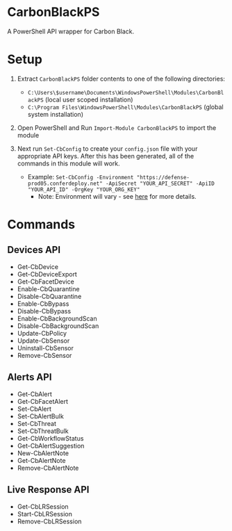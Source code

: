 # CarbonBlackPS
A PowerShell API wrapper for Carbon Black.

# Setup

1. Extract `CarbonBlackPS` folder contents to one of the following directories:
    - `C:\Users\$username\Documents\WindowsPowerShell\Modules\CarbonBlackPS` (local user scoped installation)
    - `C:\Program Files\WindowsPowerShell\Modules\CarbonBlackPS` (global system installation)
    
2. Open PowerShell and Run `Import-Module CarbonBlackPS` to import the module  

3. Next run `Set-CbConfig` to create your `config.json` file with your appropriate API keys. After this has been generated, all of the commands in this module will work.

    - Example: `Set-CbConfig -Environment "https://defense-prod05.conferdeploy.net" -ApiSecret "YOUR_API_SECRET" -ApiID "YOUR_API_ID" -OrgKey "YOUR_ORG_KEY"`
      - Note: Environment will vary - see [here](https://developer.carbonblack.com/reference/carbon-black-cloud/authentication/#constructing-your-request) for more details.

# Commands
## Devices API
- Get-CbDevice
- Get-CbDeviceExport
- Get-CbFacetDevice
- Enable-CbQuarantine
- Disable-CbQuarantine
- Enable-CbBypass
- Disable-CbBypass
- Enable-CbBackgroundScan
- Disable-CbBackgroundScan
- Update-CbPolicy
- Update-CbSensor
- Uninstall-CbSensor
- Remove-CbSensor
## Alerts API
- Get-CbAlert
- Get-CbFacetAlert
- Set-CbAlert
- Set-CbAlertBulk
- Set-CbThreat
- Set-CbThreatBulk
- Get-CbWorkflowStatus
- Get-CbAlertSuggestion
- New-CbAlertNote
- Get-CbAlertNote
- Remove-CbAlertNote
## Live Response API
- Get-CbLRSession
- Start-CbLRSession
- Remove-CbLRSession
